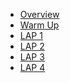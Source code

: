 <ul>
<li><a href="https://github.com/getfutureproof/fp_guides_wiki/wiki/Home">Overview</a></li>

<li><a href="https://github.com/getfutureproof/fp_guides_wiki/wiki/Warm-Up-Week">Warm Up</a></li>

<li><a href="https://github.com/getfutureproof/fp_guides_wiki/wiki/LAP-1">LAP 1</a></li>

<li><a href="https://github.com/getfutureproof/fp_guides_wiki/wiki/LAP-2">LAP 2</a></li>

<li><a href="https://github.com/getfutureproof/fp_guides_wiki/wiki/LAP-3">LAP 3</a></li>

<li><a href="https://github.com/getfutureproof/fp_guides_wiki/wiki/LAP-4">LAP 4</a></li>
</ul>


